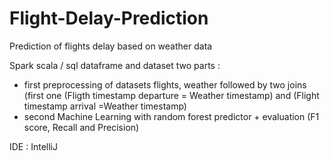 # Flight-Delay-Prediction
Prediction of flights delay based on weather data

Spark scala / sql dataframe and dataset
two parts :
- first preprocessing of datasets flights, weather followed by two joins (first one (Fligth timestamp departure = Weather timestamp) and (Flight timestamp arrival =Weather timestamp)
- second Machine Learning with random forest predictor + evaluation (F1 score, Recall and Precision)

IDE : IntelliJ
